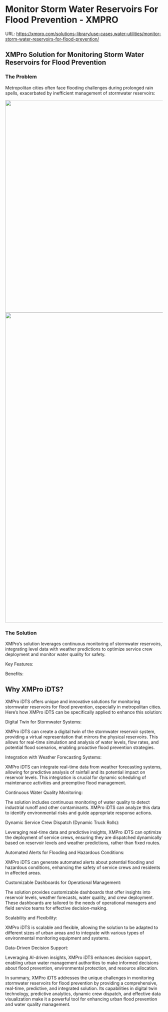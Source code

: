 # Monitor Storm Water Reservoirs For Flood Prevention - XMPRO

URL: https://xmpro.com/solutions-library/use-cases,water-utilities/monitor-storm-water-reservoirs-for-flood-prevention/

## XMPro Solution for Monitoring Storm Water Reservoirs for Flood Prevention

### The Problem

Metropolitan cities often face flooding challenges during prolonged rain spells, exacerbated by inefficient management of stormwater reservoirs:

<img src="https://xmpro.com/wp-content/uploads/2020/04/9.jpg" width="1020" height="680">



<img src="https://xmpro.com/wp-content/uploads/2024/01/V1_Asset-Overview-Flood-Warning-View.jpg" width="1920" height="992">

### The Solution

XMPro’s solution leverages continuous monitoring of stormwater reservoirs, integrating level data with weather predictions to optimize service crew deployment and monitor water quality for safety.

Key Features:

Benefits:

## Why XMPro iDTS?



XMPro iDTS offers unique and innovative solutions for monitoring stormwater reservoirs for flood prevention, especially in metropolitan cities. Here’s how XMPro iDTS can be specifically applied to enhance this solution:

Digital Twin for Stormwater Systems:

XMPro iDTS can create a digital twin of the stormwater reservoir system, providing a virtual representation that mirrors the physical reservoirs. This allows for real-time simulation and analysis of water levels, flow rates, and potential flood scenarios, enabling proactive flood prevention strategies.

Integration with Weather Forecasting Systems:

XMPro iDTS can integrate real-time data from weather forecasting systems, allowing for predictive analysis of rainfall and its potential impact on reservoir levels. This integration is crucial for dynamic scheduling of maintenance activities and preemptive flood management.

Continuous Water Quality Monitoring:

The solution includes continuous monitoring of water quality to detect industrial runoff and other contaminants. XMPro iDTS can analyze this data to identify environmental risks and guide appropriate response actions.

Dynamic Service Crew Dispatch (Dynamic Truck Rolls):

Leveraging real-time data and predictive insights, XMPro iDTS can optimize the deployment of service crews, ensuring they are dispatched dynamically based on reservoir levels and weather predictions, rather than fixed routes.

Automated Alerts for Flooding and Hazardous Conditions:

XMPro iDTS can generate automated alerts about potential flooding and hazardous conditions, enhancing the safety of service crews and residents in affected areas.

Customizable Dashboards for Operational Management:

The solution provides customizable dashboards that offer insights into reservoir levels, weather forecasts, water quality, and crew deployment. These dashboards are tailored to the needs of operational managers and field service teams for effective decision-making.

Scalability and Flexibility:

XMPro iDTS is scalable and flexible, allowing the solution to be adapted to different sizes of urban areas and to integrate with various types of environmental monitoring equipment and systems.

Data-Driven Decision Support:

Leveraging AI-driven insights, XMPro iDTS enhances decision support, enabling urban water management authorities to make informed decisions about flood prevention, environmental protection, and resource allocation.

In summary, XMPro iDTS addresses the unique challenges in monitoring stormwater reservoirs for flood prevention by providing a comprehensive, real-time, predictive, and integrated solution. Its capabilities in digital twin technology, predictive analytics, dynamic crew dispatch, and effective data visualization make it a powerful tool for enhancing urban flood prevention and water quality management.


